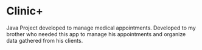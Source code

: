 # Clinic+

Java Project developed to manage medical appointments. Developed to my brother who needed this app to manage his appointments and organize data gathered from his clients.

